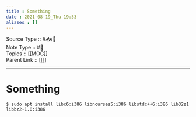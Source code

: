 ```yaml
---
title : Something
date : 2021-08-19_Thu 19:53
aliases : []
---
```

Source Type :: #📥/💭 <br>
Note Type :: #📝 <br>
Topics :: [[MOC]]<br>
Parent Link :: [[]]<br>

---
# Something

```shell
$ sudo apt install libc6:i386 libncurses5:i386 libstdc++6:i386 lib32z1 libbz2-1.0:i386
```